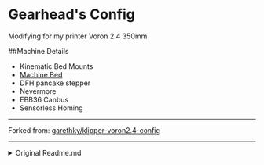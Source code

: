 # Gearhead's Config
Modifying for my printer Voron 2.4 350mm

##Machine Details
- Kinematic Bed Mounts
- [Machine Bed](https://preciseprinterparts.com/Voron-350--Ultra-Flat--Cast-Aluminum-Printer-Bed-For-Trident-V24_p_57.html)
- DFH pancake stepper
- Nevermore
- EBB36 Canbus
- Sensorless Homing

---

Forked from: [garethky/klipper-voron2.4-config](https://github.com/garethky/klipper-voron2.4-config)

---
<details>
    <summary>Original Readme.md</summary>

    # garethky/klipper-voron2.4-config

    This is the Klipper Config for my 300mm Voron 2.4. This repo has additional macros and other things that I'm developing.

    ## About this repo

    This is the real actual config that I run on my, very customized, printer. I keep it all in git and deploy to the printer via `rsync`. That means I don't modify config files on my printer because they are always overwritten from here. This is pretty much always a work in progress. It's likely a good place to get ideas but **not** a good place to outright copy values for your printer. ***Use at your own risk.***

    ## Goals for this printer

    * A printer that gets used for printing functional parts. I commonly print in ASA, PETG & Polycarbonate. The goal was a useful printer, not a hobby project, it just turned into a hobby project.
    * Reliability, Repeatability & Usability -  I wanted to create something that is as easy to use as my Prusa MK3S. I'm still chasing this but its close now.
    * Low Noise - loud printers are banned from my office
    * Print Quality - I don't necessarily care about absolute maximum print speed
    ## About the Printer's Hardware

    This is a Voron 2.4 built in early 2021. The X axis and Y tensioners have been upgraded to the parts released in 2022. It also has these mods:

    * [GE5C Z joint](https://github.com/VoronDesign/VoronUsers/tree/master/printer_mods/hartk1213/Voron2.4_GE5C) by heartk with the IGUS bearings. This greatly reduced the "hunting" I had experienced during Quad Gantry Leveling and increased the repeatability. I regularly see variance less than 0.004mm.
    * Bondtech LGX mounted with this mod: https://www.printables.com/model/240124-lgx-adapter-for-voron-mgn12-x-carrige
    * A [Euclid Probe](https://euclidprobe.github.io/) mounted to the above carriage mount. Sightly customized dock arm because the one that works well is missing a magnet. I tried Klicky and liked it, this is just a more reliable design.
    * ANNEX Engineering [Carabiner toolboard](https://github.com/Annex-Engineering/Annex_Engineering_PCBs/tree/master/carabiner-toolboard) mounted to the LGX with a custom adapter plate. I picked this board because it supports independent 12V power for fans. It is short on pins for the Steakthbuner LEDs but that is solved with a Y on one of the power lines. I'm not going CANBUS until I see a toolboard that does 12V fans and 24V stepper drivers.
    * Stealthbuner running the Voron version of the E3D Revo. Very happy with this upgrade over the Afterburner!
    * Custom carbon filter "backpack" that holds 7 pounds of carbon pellets in a removable filter. Uses 2 x 120mm low RPM Noctua fans and a HEPA filter. Very quiet and I smell nothing. Its not a design I would publish because of some usability quirks around mounting but I may design a smaller unit that I could see publishing info on.
    * Mandala Rose Works cast aluminum build plate with an extra thermistor stuck through one of the empty holes to measure the temperature at the top of the bed.
    * [Kenematic bed mounts](https://github.com/tanaes/whopping_Voron_mods/blob/main/kinematic_bed/README_v2_assembly.md) by whoppingchard. I was honestly fine before installing these but I had ordered them so...
    * Custom 6mm Polycarbonate side panels, top and door. Custom door handle and hinges. The hinges allow the door to swing 270 degrees to be out of the way. The door also lifts off easily for maintenance or printing PETG & PLA.
    * 4.3 inch touch screen running Klipper Screen mounted with [this mod](https://github.com/VoronDesign/VoronUsers/tree/master/printer_mods/jeoje/4.3_Inch_Touchscreen_Mount) by jeojo.
    * Ti Rail backers on X and Y.

    ## Klipper Software Customization
    * [Z Calibration](https://github.com/protoloft/klipper_z_calibration) by Protoloft
    * [Frame Expansion](https://github.com/alchemyEngine/klipper_frame_expansion_comp) - honestly im still experimenting with this.
    * Heat Soak - waits for the bed to be in thermal equilibrium before a print starts.
    * Build Sheet Manager - tracks the "squish" of each of my build sheets and makes adjustments effortless. Works exactly like Prusa's "Live Z" system.
    * "Klicky-probe.cfg" -  To handle the Euclid probe. This is my own fork, im not sure there is an authoritative source for this other than discord.

    ## Slicer Customization
    * [Klipper Estimator](https://github.com/Annex-Engineering/klipper_estimator) - this fixes the print time estimates in the gcode to be accurate with the printers configuration and kinematics.
    * [Klipper Cancel Object Preprocessor](https://github.com/kageurufu/preprocess_cancellation) - Makes it possible to cancel objects to potentially save a print

    ## Problems Experienced
    I went through a long trial and error process to get reliable first layers. These were the contributing factors:

    * MGN9 rails that I bought didn't have much preload, this allowed the entire tool head to rock rotationally around the X axis.
    * My X axis was slightly twisted in the middle. I'm not sure if it came that way or if a head crash contributed to the problem. [Twisted X Extrusion](https://voron.dozuki.com/Guide/High+on+One+Side+and+Low+on+the+Other+(Twisted+X+Extrusion)/45) describes the problem well. Not having the sensor the same distance from the X axis as the nozzle means this error is unmeasurable and cant be compensated for. This is a design flaw that is common in a lot of printers. Its also the reason printers like the MK3S have such good first layer performance: their senors are aligned with the nozzle in the Y axis which turns out to be more important than the X.
    * The dual MGN9 rail design of the X axis was over constrained. I believe the printer was designed this way to make up for cheap chinese MGN9 rails that have no preload. I loosened the bottom rail and that actually improved things. Switching over to a single MGN12 rail with appropriate preload (Honeybadger brand) solved the rotational slop in the X axis.

    Converting to MGN 12 with preload (Honeybadger MGN12) + straightening the X aluminum extrusion solved the bulk of this and really transformed how repeatable my fist layers are.

    # Stuff I Learned
    ## Stepper Motor Tuning
    [This guide](https://github.com/MakerBogans/docs/wiki/TMC-Driver-Tuning#example-for-an-extruder-motor) by [Lingomat](https://github.com/Lingomat) is a standout bit of information of tuning TMC stepper driver parameters. You should do this BEFORE you mess with the input shaper. Stepper resonance is going to kill your print quality and make a whole lot of noise. Its not perfect and probably running our steppers at an even higher voltage would be better but this is a pretty solid start.
</details>